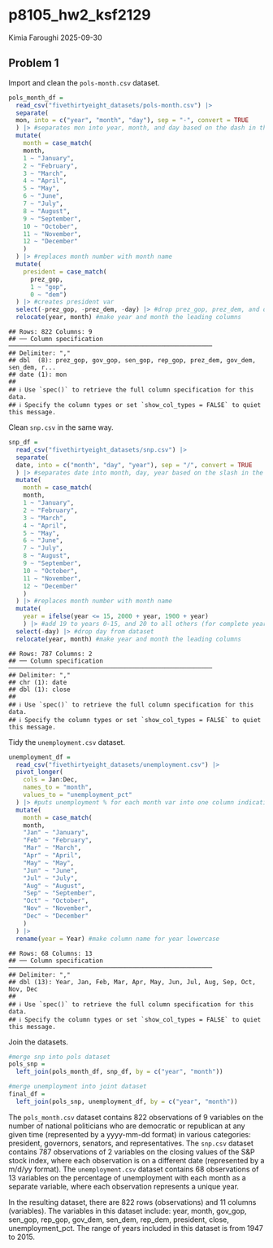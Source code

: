 p8105_hw2_ksf2129
================
Kimia Faroughi
2025-09-30

## Problem 1

Import and clean the `pols-month.csv` dataset.

``` r
pols_month_df =
  read_csv("fivethirtyeight_datasets/pols-month.csv") |> 
  separate(
  mon, into = c("year", "month", "day"), sep = "-", convert = TRUE
  ) |> #separates mon into year, month, and day based on the dash in the string name and converts to integers
  mutate(
    month = case_match(
    month,
    1 ~ "January",
    2 ~ "February",
    3 ~ "March",
    4 ~ "April",
    5 ~ "May",
    6 ~ "June",
    7 ~ "July",
    8 ~ "August",
    9 ~ "September",
    10 ~ "October",
    11 ~ "November",
    12 ~ "December"
    )
  ) |> #replaces month number with month name
  mutate(
    president = case_match(
      prez_gop,
      1 ~ "gop",
      0 ~ "dem")
  ) |> #creates president var
  select(-prez_gop, -prez_dem, -day) |> #drop prez_gop, prez_dem, and day from dataset
  relocate(year, month) #make year and month the leading columns
```

    ## Rows: 822 Columns: 9
    ## ── Column specification ────────────────────────────────────────────────────────
    ## Delimiter: ","
    ## dbl  (8): prez_gop, gov_gop, sen_gop, rep_gop, prez_dem, gov_dem, sen_dem, r...
    ## date (1): mon
    ## 
    ## ℹ Use `spec()` to retrieve the full column specification for this data.
    ## ℹ Specify the column types or set `show_col_types = FALSE` to quiet this message.

Clean `snp.csv` in the same way.

``` r
snp_df =
  read_csv("fivethirtyeight_datasets/snp.csv") |> 
  separate(
  date, into = c("month", "day", "year"), sep = "/", convert = TRUE
  ) |> #separates date into month, day, year based on the slash in the string name and converts to integers
  mutate(
    month = case_match(
    month,
    1 ~ "January",
    2 ~ "February",
    3 ~ "March",
    4 ~ "April",
    5 ~ "May",
    6 ~ "June",
    7 ~ "July",
    8 ~ "August",
    9 ~ "September",
    10 ~ "October",
    11 ~ "November",
    12 ~ "December"
    )
  ) |> #replaces month number with month name
  mutate(
    year = ifelse(year <= 15, 2000 + year, 1900 + year)
    ) |> #add 19 to years 0-15, and 20 to all others (for complete year to be consistent with other datasets)
  select(-day) |> #drop day from dataset
  relocate(year, month) #make year and month the leading columns
```

    ## Rows: 787 Columns: 2
    ## ── Column specification ────────────────────────────────────────────────────────
    ## Delimiter: ","
    ## chr (1): date
    ## dbl (1): close
    ## 
    ## ℹ Use `spec()` to retrieve the full column specification for this data.
    ## ℹ Specify the column types or set `show_col_types = FALSE` to quiet this message.

Tidy the `unemployment.csv` dataset.

``` r
unemployment_df =
  read_csv("fivethirtyeight_datasets/unemployment.csv") |> 
  pivot_longer(
    cols = Jan:Dec,
    names_to = "month",
    values_to = "unemployment_pct"
  ) |> #puts unemployment % for each month var into one column indicating month and one indicating unemployment %
  mutate(
    month = case_match(
    month,
    "Jan" ~ "January",
    "Feb" ~ "February",
    "Mar" ~ "March",
    "Apr" ~ "April",
    "May" ~ "May",
    "Jun" ~ "June",
    "Jul" ~ "July",
    "Aug" ~ "August",
    "Sep" ~ "September",
    "Oct" ~ "October",
    "Nov" ~ "November",
    "Dec" ~ "December"
    )
  ) |> 
  rename(year = Year) #make column name for year lowercase
```

    ## Rows: 68 Columns: 13
    ## ── Column specification ────────────────────────────────────────────────────────
    ## Delimiter: ","
    ## dbl (13): Year, Jan, Feb, Mar, Apr, May, Jun, Jul, Aug, Sep, Oct, Nov, Dec
    ## 
    ## ℹ Use `spec()` to retrieve the full column specification for this data.
    ## ℹ Specify the column types or set `show_col_types = FALSE` to quiet this message.

Join the datasets.

``` r
#merge snp into pols dataset
pols_snp = 
  left_join(pols_month_df, snp_df, by = c("year", "month"))

#merge unemployment into joint dataset
final_df = 
  left_join(pols_snp, unemployment_df, by = c("year", "month"))
```

The `pols_month.csv` dataset contains 822 observations of 9 variables on
the number of national politicians who are democratic or republican at
any given time (represented by a yyyy-mm-dd format) in various
categories: president, governors, senators, and representatives. The
`snp.csv` dataset contains 787 observations of 2 variables on the
closing values of the S&P stock index, where each observation is on a
different date (represented by a m/d/yy format). The `unemployment.csv`
dataset contains 68 observations of 13 variables on the percentage of
unemployment with each month as a separate variable, where each
observation represents a unique year.

In the resulting dataset, there are 822 rows (observations) and 11
columns (variables). The variables in this dataset include: year, month,
gov_gop, sen_gop, rep_gop, gov_dem, sen_dem, rep_dem, president, close,
unemployment_pct. The range of years included in this dataset is from
1947 to 2015.
